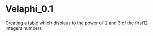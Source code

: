 # Velaphi_0.1
Creating a table which displaus to the power of 2 and 3 of the first12 integers numbers
